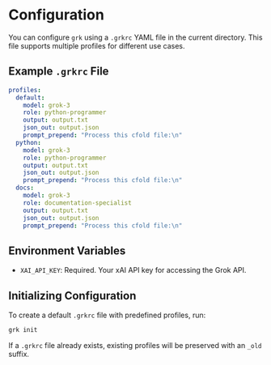  # Configuration
 
 You can configure `grk` using a `.grkrc` YAML file in the current directory. This file supports multiple profiles for different use cases.
 
 ## Example `.grkrc` File
 
 ```yaml
 profiles:
   default:
     model: grok-3
     role: python-programmer
     output: output.txt
     json_out: output.json
     prompt_prepend: "Process this cfold file:\n"
   python:
     model: grok-3
     role: python-programmer
     output: output.txt
     json_out: output.json
     prompt_prepend: "Process this cfold file:\n"
   docs:
     model: grok-3
     role: documentation-specialist
     output: output.txt
     json_out: output.json
     prompt_prepend: "Process this cfold file:\n"
 ```
 
 ## Environment Variables
 
 - `XAI_API_KEY`: Required. Your xAI API key for accessing the Grok API.
 
 ## Initializing Configuration
 
 To create a default `.grkrc` file with predefined profiles, run:
 
 ```bash
 grk init
 ```
 
 If a `.grkrc` file already exists, existing profiles will be preserved with an `_old` suffix.
```

